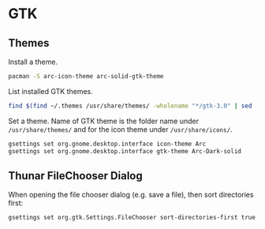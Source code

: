 # GTK

## Themes

Install a theme.
```sh
pacman -S arc-icon-theme arc-solid-gtk-theme
```

List installed GTK themes.
```sh
find $(find ~/.themes /usr/share/themes/ -wholename "*/gtk-3.0" | sed -e "s/^\(.*\)\/gtk-3.0$/\1/") -wholename "*/gtk-2.0" | sed -e "s/.*\/\(.*\)\/gtk-2.0/\1"/
```

Set a theme. Name of GTK theme is the folder name under `/usr/share/themes/`
and for the icon theme under `/usr/share/icons/`.

```sh
gsettings set org.gnome.desktop.interface icon-theme Arc
gsettings set org.gnome.desktop.interface gtk-theme Arc-Dark-solid
```

## Thunar FileChooser Dialog

When opening the file chooser dialog (e.g. save a file), then sort directories first:

```sh
gsettings set org.gtk.Settings.FileChooser sort-directories-first true
```
